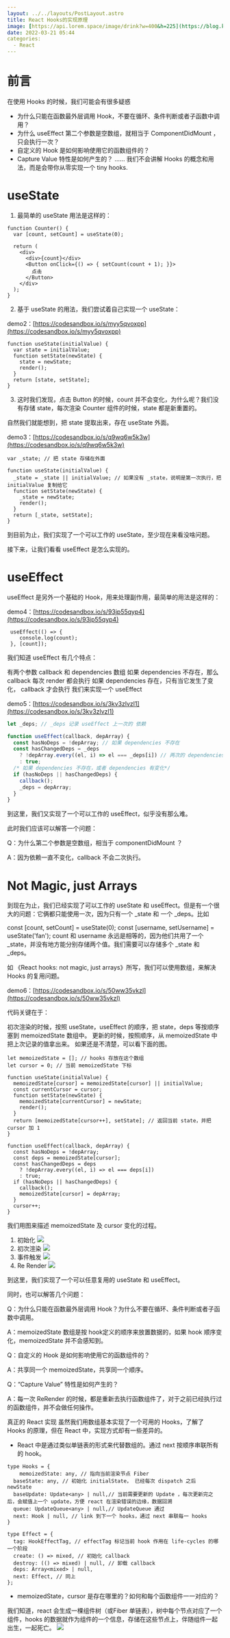 ```yaml
---
layout: ../../layouts/PostLayout.astro
title: React Hooks的实现原理
image: [https://api.lorem.space/image/drink?w=400&h=225](https://blog.knoldus.com/wp-content/uploads/2020/05/hooks.png)
date: 2022-03-21 05:44
categories:
  - React
---
```


# 前言

在使用 Hooks 的时候，我们可能会有很多疑惑

- 为什么只能在函数最外层调用 Hook，不要在循环、条件判断或者子函数中调用？
- 为什么 useEffect 第二个参数是空数组，就相当于 ComponentDidMount ，只会执行一次？
- 自定义的 Hook 是如何影响使用它的函数组件的？
- Capture Value 特性是如何产生的？
......
我们不会讲解 Hooks 的概念和用法，而是会带你从零实现一个 tiny hooks.

# useState

1. 最简单的 useState 用法是这样的：

```
function Counter() {
  var [count, setCount] = useState(0);

  return (
    <div>
      <div>{count}</div>
      <Button onClick={() => { setCount(count + 1); }}>
        点击
      </Button>
    </div>
  );
}
```

2. 基于 useState 的用法，我们尝试着自己实现一个 useState：

demo2：[https://codesandbox.io/s/myy5qvoxpp](https://codesandbox.io/s/myy5qvoxpp)

```
function useState(initialValue) {
  var state = initialValue;
  function setState(newState) {
    state = newState;
    render();
  }
  return [state, setState];
}
```

3. 这时我们发现，点击 Button 的时候，count 并不会变化，为什么呢？我们没有存储 state，每次渲染 Counter 组件的时候，state 都是新重置的。

自然我们就能想到，把 state 提取出来，存在 useState 外面。

demo3：[https://codesandbox.io/s/q9wq6w5k3w](https://codesandbox.io/s/q9wq6w5k3w)

```
var _state; // 把 state 存储在外面

function useState(initialValue) {
  _state = _state || initialValue; // 如果没有 _state，说明是第一次执行，把 initialValue 复制给它
  function setState(newState) {
    _state = newState;
    render();
  }
  return [_state, setState];
}
```

到目前为止，我们实现了一个可以工作的 useState，至少现在来看没啥问题。

接下来，让我们看看 useEffect 是怎么实现的。

# useEffect

useEffect 是另外一个基础的 Hook，用来处理副作用，最简单的用法是这样的：

demo4：[https://codesandbox.io/s/93jp55qyp4](https://codesandbox.io/s/93jp55qyp4)

```
 useEffect(() => {
    console.log(count);
 }, [count]);
```

我们知道 useEffect 有几个特点：

有两个参数 callback 和 dependencies 数组
如果 dependencies 不存在，那么 callback 每次 render 都会执行
如果 dependencies 存在，只有当它发生了变化， callback 才会执行
我们来实现一个 useEffect

demo5：[https://codesandbox.io/s/3kv3zlvzl1](https://codesandbox.io/s/3kv3zlvzl1)

```jsx
let _deps; // _deps 记录 useEffect 上一次的 依赖

function useEffect(callback, depArray) {
  const hasNoDeps = !depArray; // 如果 dependencies 不存在
  const hasChangedDeps = _deps
    ? !depArray.every((el, i) => el === _deps[i]) // 两次的 dependencies 是否完全相等
    : true;
  /* 如果 dependencies 不存在，或者 dependencies 有变化*/
  if (hasNoDeps || hasChangedDeps) {
    callback();
    _deps = depArray;
  }
}
```

到这里，我们又实现了一个可以工作的 useEffect，似乎没有那么难。

此时我们应该可以解答一个问题：

Q：为什么第二个参数是空数组，相当于 componentDidMount ？

A：因为依赖一直不变化，callback 不会二次执行。

# Not Magic, just Arrays

到现在为止，我们已经实现了可以工作的 useState 和 useEffect。但是有一个很大的问题：它俩都只能使用一次，因为只有一个 _state 和 一个 _deps。比如

const [count, setCount] = useState(0);
const [username, setUsername] = useState('fan');
count 和 username 永远是相等的，因为他们共用了一个 _state，并没有地方能分别存储两个值。我们需要可以存储多个 _state 和 _deps。

如 《React hooks: not magic, just arrays》所写，我们可以使用数组，来解决 Hooks 的复用问题。

demo6：[https://codesandbox.io/s/50ww35vkzl](https://codesandbox.io/s/50ww35vkzl)

代码关键在于：

初次渲染的时候，按照 useState，useEffect 的顺序，把 state，deps 等按顺序塞到 memoizedState 数组中。
更新的时候，按照顺序，从 memoizedState 中把上次记录的值拿出来。
如果还是不清楚，可以看下面的图。

```
let memoizedState = []; // hooks 存放在这个数组
let cursor = 0; // 当前 memoizedState 下标

function useState(initialValue) {
  memoizedState[cursor] = memoizedState[cursor] || initialValue;
  const currentCursor = cursor;
  function setState(newState) {
    memoizedState[currentCursor] = newState;
    render();
  }
  return [memoizedState[cursor++], setState]; // 返回当前 state，并把 cursor 加 1
}

function useEffect(callback, depArray) {
  const hasNoDeps = !depArray;
  const deps = memoizedState[cursor];
  const hasChangedDeps = deps
    ? !depArray.every((el, i) => el === deps[i])
    : true;
  if (hasNoDeps || hasChangedDeps) {
    callback();
    memoizedState[cursor] = depArray;
  }
  cursor++;
}
```

我们用图来描述 memoizedState 及 cursor 变化的过程。

1.  初始化
 ![](https://user-images.githubusercontent.com/12526493/56090138-6871ae80-5ed0-11e9-8ffe-2056411a19d3.png#id=L2trY&originHeight=198&originWidth=460&originalType=binary&ratio=1&rotation=0&showTitle=false&status=done&style=none&title=) 
2.  初次渲染
![](https://user-images.githubusercontent.com/12526493/56090141-71628000-5ed0-11e9-9ac9-3a766be35941.png#id=dIRou&originHeight=940&originWidth=464&originalType=binary&ratio=1&rotation=0&showTitle=false&status=done&style=none&title=) 
3.  事件触发
![](https://user-images.githubusercontent.com/12526493/56090143-745d7080-5ed0-11e9-8d05-c66053a15b63.png#id=faAhT&originHeight=342&originWidth=464&originalType=binary&ratio=1&rotation=0&showTitle=false&status=done&style=none&title=) 
4.  Re Render
![](https://user-images.githubusercontent.com/12526493/56090147-78898e00-5ed0-11e9-8b8c-8768c7651044.png#id=WCS5W&originHeight=1148&originWidth=460&originalType=binary&ratio=1&rotation=0&showTitle=false&status=done&style=none&title=) 

到这里，我们实现了一个可以任意复用的 useState 和 useEffect。

同时，也可以解答几个问题：

Q：为什么只能在函数最外层调用 Hook？为什么不要在循环、条件判断或者子函数中调用。

A：memoizedState 数组是按 hook定义的顺序来放置数据的，如果 hook 顺序变化，memoizedState 并不会感知到。

Q：自定义的 Hook 是如何影响使用它的函数组件的？

A：共享同一个 memoizedState，共享同一个顺序。

Q：“Capture Value” 特性是如何产生的？

A：每一次 ReRender 的时候，都是重新去执行函数组件了，对于之前已经执行过的函数组件，并不会做任何操作。

真正的 React 实现
虽然我们用数组基本实现了一个可用的 Hooks，了解了 Hooks 的原理，但在 React 中，实现方式却有一些差异的。

- React 中是通过类似单链表的形式来代替数组的。通过 next 按顺序串联所有的 hook。

```
type Hooks = {
	memoizedState: any, // 指向当前渲染节点 Fiber
  baseState: any, // 初始化 initialState， 已经每次 dispatch 之后 newState
  baseUpdate: Update<any> | null,// 当前需要更新的 Update ，每次更新完之后，会赋值上一个 update，方便 react 在渲染错误的边缘，数据回溯
  queue: UpdateQueue<any> | null,// UpdateQueue 通过
  next: Hook | null, // link 到下一个 hooks，通过 next 串联每一 hooks
}
 
type Effect = {
  tag: HookEffectTag, // effectTag 标记当前 hook 作用在 life-cycles 的哪一个阶段
  create: () => mixed, // 初始化 callback
  destroy: (() => mixed) | null, // 卸载 callback
  deps: Array<mixed> | null,
  next: Effect, // 同上 
};
```

- memoizedState，cursor 是存在哪里的？如何和每个函数组件一一对应的？

我们知道，react 会生成一棵组件树（或Fiber 单链表），树中每个节点对应了一个组件，hooks 的数据就作为组件的一个信息，存储在这些节点上，伴随组件一起出生，一起死亡。
![](https://user-images.githubusercontent.com/12526493/56090149-7e7f6f00-5ed0-11e9-81e4-3a053d7e8d6d.png#id=YzsW0&originHeight=732&originWidth=970&originalType=binary&ratio=1&rotation=0&showTitle=false&status=done&style=none&title=)
